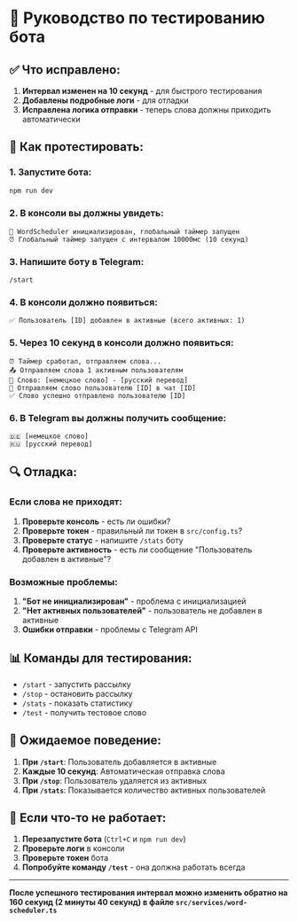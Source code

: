 # 🧪 Руководство по тестированию бота

## ✅ Что исправлено:

1. **Интервал изменен на 10 секунд** - для быстрого тестирования
2. **Добавлены подробные логи** - для отладки
3. **Исправлена логика отправки** - теперь слова должны приходить автоматически

## 🚀 Как протестировать:

### 1. Запустите бота:
```bash
npm run dev
```

### 2. В консоли вы должны увидеть:
```
🚀 WordScheduler инициализирован, глобальный таймер запущен
⏰ Глобальный таймер запущен с интервалом 10000мс (10 секунд)
```

### 3. Напишите боту в Telegram:
```
/start
```

### 4. В консоли должно появиться:
```
✅ Пользователь [ID] добавлен в активные (всего активных: 1)
```

### 5. Через 10 секунд в консоли должно появиться:
```
⏰ Таймер сработал, отправляем слова...
📤 Отправляем слова 1 активным пользователям
📝 Слово: [немецкое слово] - [русский перевод]
📨 Отправляем слово пользователю [ID] в чат [ID]
✅ Слово успешно отправлено пользователю [ID]
```

### 6. В Telegram вы должны получить сообщение:
```
🇩🇪 [немецкое слово]
🇷🇺 [русский перевод]
```

## 🔍 Отладка:

### Если слова не приходят:

1. **Проверьте консоль** - есть ли ошибки?
2. **Проверьте токен** - правильный ли токен в `src/config.ts`?
3. **Проверьте статус** - напишите `/stats` боту
4. **Проверьте активность** - есть ли сообщение "Пользователь добавлен в активные"?

### Возможные проблемы:

1. **"Бот не инициализирован"** - проблема с инициализацией
2. **"Нет активных пользователей"** - пользователь не добавлен в активные
3. **Ошибки отправки** - проблемы с Telegram API

## 📊 Команды для тестирования:

- `/start` - запустить рассылку
- `/stop` - остановить рассылку  
- `/stats` - показать статистику
- `/test` - получить тестовое слово

## 🎯 Ожидаемое поведение:

1. **При `/start`**: Пользователь добавляется в активные
2. **Каждые 10 секунд**: Автоматическая отправка слова
3. **При `/stop`**: Пользователь удаляется из активных
4. **При `/stats`**: Показывается количество активных пользователей

## 🚨 Если что-то не работает:

1. **Перезапустите бота** (`Ctrl+C` и `npm run dev`)
2. **Проверьте логи** в консоли
3. **Проверьте токен** бота
4. **Попробуйте команду `/test`** - она должна работать всегда

---

**После успешного тестирования интервал можно изменить обратно на 160 секунд (2 минуты 40 секунд) в файле `src/services/word-scheduler.ts`**
